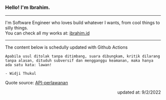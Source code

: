 <h3>Hello! I'm Ibrahim.</h3>

---

I'm Software Engineer who loves build whatever I wants, from cool things to silly things. <br>
You can check all my works at: [ibrahim.id](https://ibrahim.id)

---

The content below is schedully updated with Github Actions

    Apabila usul ditolak tanpa ditimbang, suara dibungkam, kritik dilarang tanpa alasan, dituduh subversif dan mengganggu keamanan, maka hanya ada satu kata: lawan!

    - Widji Thukul

Quote source: [API-perlawanan](https://github.com/ibamibrhm/api-perlawanan)

<div dir="rtl">
updated at: 9/2/2022
</div>